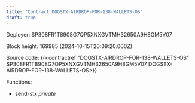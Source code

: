 ```yaml
---
title: "Contract DOGSTX-AIRDROP-FOR-138-WALLETS-OS"
draft: true
---
```

Deployer: SP308FR1T8908G7QP5XNXGVTMH32650A9H8GM5V07


 



Block height: 169985 (2024-10-15T20:09:20.000Z)

Source code: {{<contractref "DOGSTX-AIRDROP-FOR-138-WALLETS-OS" SP308FR1T8908G7QP5XNXGVTMH32650A9H8GM5V07 DOGSTX-AIRDROP-FOR-138-WALLETS-OS>}}

Functions:

* send-stx _private_
